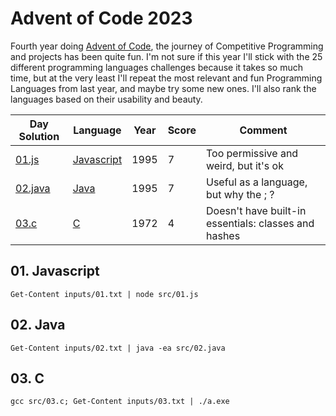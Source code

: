 # Advent of Code 2023

Fourth year doing [Advent of Code](https://adventofcode.com/2023), the journey of Competitive Programming and projects has been quite fun. I'm not sure if this year I'll stick with the 25 different programming languages challenges because it takes so much time, but at the very least I'll repeat the most relevant and fun Programming Languages from last year, and maybe try some new ones. I'll also rank the languages based on their usability and beauty.

Day Solution            | Language                         | Year | Score | Comment
------------------------|----------------------------------|------|-------|----------------------------------------------------
[01.js](src/01.js)      | [Javascript](#01-javascript)     | 1995 |   7   | Too permissive and weird, but it's ok
[02.java](src/02.java)  | [Java](#02-java)                 | 1995 |   7   | Useful as a language, but why the ; ?
[03.c](src/03.c)        | [C](#03-c)                       | 1972 |   4   | Doesn't have built-in essentials: classes and hashes

## 01. Javascript
```
Get-Content inputs/01.txt | node src/01.js
```

## 02. Java
```
Get-Content inputs/02.txt | java -ea src/02.java
```

## 03. C
```
gcc src/03.c; Get-Content inputs/03.txt | ./a.exe
```

